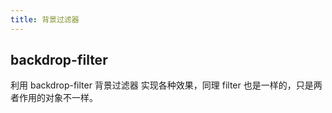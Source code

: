 ```yaml
---
title: 背景过滤器
---
```


## backdrop-filter

利用 backdrop-filter 背景过滤器 实现各种效果，同理 filter 也是一样的，只是两者作用的对象不一样。

<code src="./index.tsx"></code>
